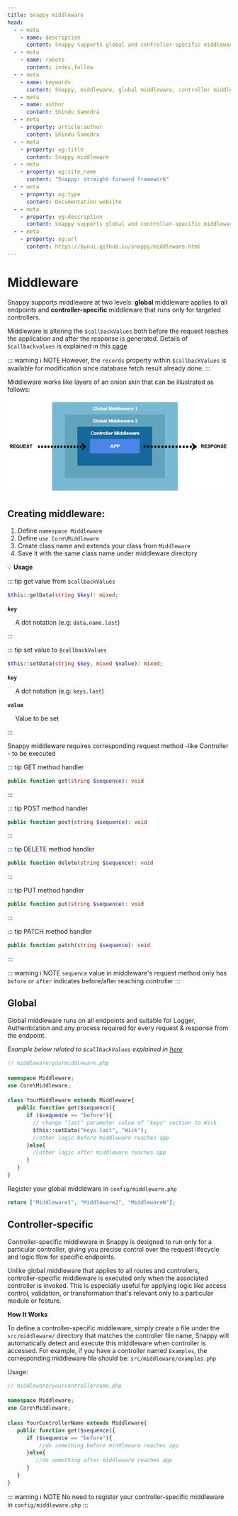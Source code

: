 ```yaml
---
title: Snappy middleware
head:
  - - meta
    - name: description
      content: Snappy supports global and controller-specific middleware, allowing you to manage request and response logic with fine-grained control and modular structure.
  - - meta
    - name: robots
      content: index,follow
  - - meta
    - name: keywords
      content: Snappy, middleware, global middleware, controller middleware, PHP framework, request lifecycle, access control, validation, API middleware, request response handling, modular architecture
  - - meta
    - name: author
      content: Shindu Samodra
  - - meta
    - property: article:author
      content: Shindu Samodra
  - - meta
    - property: og:title
      content: Snappy middleware
  - - meta
    - property: og:site_name
      content: "Snappy: straight-forward framework"
  - - meta
    - property: og:type
      content: Documentation website
  - - meta
    - property: og:description
      content: Snappy supports global and controller-specific middleware, allowing you to manage request and response logic with fine-grained control and modular structure.
  - - meta
    - property: og:url
      content: https://bynui.github.io/snappy/middleware.html
---
```


# Middleware

Snappy supports middleware at two levels: **global** middleware applies to all endpoints and **controller-specific** middleware that runs only for targeted controllers.

Middleware is altering the `$callbackValues` both before the request reaches the application and after the response is generated. Details of `$callbackvalues` is explained in this [page](/controller-callback-values)

::: warning :information_source: NOTE
However, the `records` property within `$callbackValues` is available for modification since database fetch result already done.
:::

Middleware works like layers of an onion skin that can be illustrated as follows:

![middleware onion skin](assets/middleware.webp "middleware onion skin")

## Creating middleware:

1. Define `namespace Middleware`
2. Define `use Core\Middleware`
3. Create class name and extends your class from `Middleware`
4. Save it with the same class name under middleware directory

:bulb: **Usage**

::: tip get value from `$callbackValues`

```php
$this::getData(string $key): mixed;
```

**`key`**

&emsp; A dot notation (e.g: `data.name.last`)

:::

::: tip set value to `$callbackValues`

```php
$this::setData(string $key, mixed $value): mixed;
```

**`key`**

&emsp; A dot notation (e.g: `keys.last`)

**`value`**

&emsp; Value to be set

:::

Snappy middleware requires corresponding request method -like Controller - to be executed

::: tip GET method handler

```php
public function get(string $sequence): void
```

:::

::: tip POST method handler

```php
public function post(string $sequence): void
```

:::

::: tip DELETE method handler

```php
public function delete(string $sequence): void
```

:::

::: tip PUT method handler

```php
public function put(string $sequence): void
```

:::

::: tip PATCH method handler

```php
public function patch(string $sequence): void
```

:::

::: warning :information_source: NOTE
`sequence` value in middleware's request method only has `before` or `after` indicates before/after reaching controller
:::

## Global

Global middleware runs on all endpoints and suitable for Logger, Authentication and any process required for every request & response from the endpoint.

_Example below related to `$callbackValues` explained in [here](/controller-callback-values)_

```php
// middleware/yourmiddleware.php

namespace Middleware;
use Core\Middleware;

class YourMiddleware extends Middleware{
   public function get($sequence){
      if ($sequence == "before"){
        // change "last" parameter value of "keys" section to Wick
        $this::setData("keys.last", "Wick");
        //other logic before middleware reaches app
      }else{
        //other logic after middleware reaches app
      }
   }
}
```

Register your global middleware in `config/middleware.php`

```php
return ["Middleware1", "Middleware2", "MiddlewareN"];
```

## Controller-specific

Controller-specific middleware in Snappy is designed to run only for a particular controller, giving you precise control over the request lifecycle and logic flow for specific endpoints.

Unlike global middleware that applies to all routes and controllers, controller-specific middleware is executed only when the associated controller is invoked. This is especially useful for applying logic like access control, validation, or transformation that's relevant only to a particular module or feature.

**How It Works**

To define a controller-specific middleware, simply create a file under the `src/middleware/` directory that matches the controller file name, Snappy will automatically detect and execute this middleware when controller is accessed. For example, if you have a controller named `Examples`, the corresponding middleware file should be: `src/middleware/examples.php`

Usage:

```php
// middleware/yourcontrollername.php

namespace Middleware;
use Core\Middleware;

class YourControllerName extends Middleware{
   public function get($sequence){
      if ($sequence == "before"){
          //do something before middleware reaches app
      }else{
         //do something after middleware reaches app
      }
   }
}
```

::: warning :information_source: NOTE
No need to register your controller-specific middleware in `config/middleware.php`
:::
